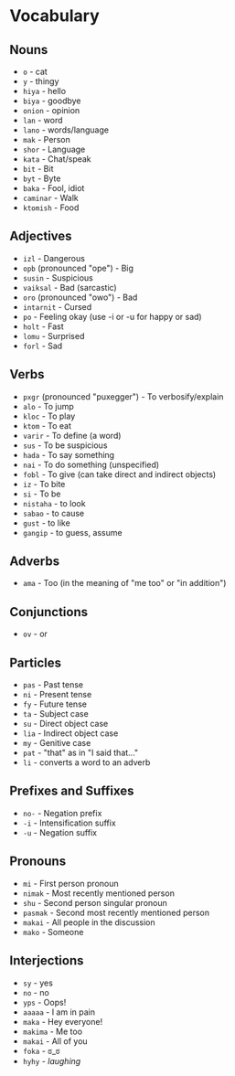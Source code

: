 # Vocabulary

## Nouns
- `o` - cat
- `y` - thingy
- `hiya` - hello
- `biya` - goodbye
- `onion` - opinion
- `lan` - word
- `lano` - words/language
- `mak` - Person
- `shor` - Language
- `kata` - Chat/speak
- `bit` - Bit
- `byt` - Byte
- `baka` - Fool, idiot
- `caminar` - Walk
- `ktomish` - Food

## Adjectives
- `izl` - Dangerous
- `opb` (pronounced "ope") - Big
- `susin` - Suspicious
- `vaiksal` - Bad (sarcastic)
- `oro` (pronounced "owo") - Bad
- `intarnit` - Cursed
- `po` - Feeling okay (use -i or -u for happy or sad)
- `holt` - Fast
- `lomu` - Surprised
- `forl` - Sad

## Verbs
- `pxgr` (pronounced "puxegger") - To verbosify/explain
- `alo` - To jump
- `kloc` - To play
- `ktom` - To eat
- `varir` - To define (a word)
- `sus` - To be suspicious
- `hada` - To say something
- `nai` - To do something (unspecified)
- `fobl` - To give (can take direct and indirect objects)
- `iz` - To bite
- `si` - To be
- `nistaha` - to look
- `sabao` - to cause
- `gust` - to like
- `gangip` - to guess, assume

## Adverbs
- `ama` - Too (in the meaning of "me too" or "in addition")

## Conjunctions
- `ov` - or

## Particles
- `pas` - Past tense
- `ni` - Present tense
- `fy` - Future tense
- `ta` - Subject case
- `su` - Direct object case
- `lia` - Indirect object case
- `my` - Genitive case
- `pat` - "that" as in "I said that..."
- `li` - converts a word to an adverb

## Prefixes and Suffixes
- `no-` - Negation prefix
- `-i` - Intensification suffix
- `-u` - Negation suffix

## Pronouns
- `mi` - First person pronoun
- `nimak` - Most recently mentioned person
- `shu` - Second person singular pronoun
- `pasmak` - Second most recently mentioned person
- `makai` - All people in the discussion
- `mako` - Someone

## Interjections
- `sy` - yes
- `no` - no
- `yps` - Oops!
- `aaaaa` - I am in pain
- `maka` - Hey everyone!
- `makima` - Me too
- `makai` - All of you
- `foka` - ಠ_ಠ
- `hyhy` - *laughing*